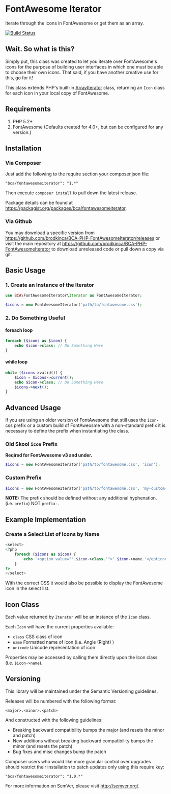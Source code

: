 # FontAwesome Iterator

Iterate through the icons in FontAwesome or get them as an array.

[![Build Status](https://secure.travis-ci.org/brodkinca/BCA-PHP-FontAwesomeIterator.png)](http://travis-ci.org/brodkinca/BCA-PHP-FontAwesomeIterator)

## Wait. So what is this?

Simply put, this class was created to let you iterate over FontAwesome's icons 
for the purpose of building user interfaces in which one must be able to choose
their own icons. That said, if you have another creative use for this, go for it!

This class extends PHP's built-in [ArrayIterator](http://php.net/ArrayIterator) 
class, returning an `Icon` class for each icon in your local copy of FontAwesome.

## Requirements

1. PHP 5.2+
2. FontAwesome (Defaults created for 4.0+, but can be configured for any version.)

## Installation

### Via Composer

Just add the following to the require section your composer.json file:

```
"bca/fontawesomeiterator": "1.*"
```

Then execute `composer install` to pull down the latest release.

Package details can be found at https://packagist.org/packages/bca/fontawesomeiterator.

### Via Github

You may download a specific version from 
https://github.com/brodkinca/BCA-PHP-FontAwesomeIterator/releases or visit the main 
repository at https://github.com/brodkinca/BCA-PHP-FontAwesomeIterator to download 
unreleased code or pull down a copy via git.

## Basic Usage

### 1. Create an Instance of the Iterator
```php
use BCA\FontAwesomeIterator\Iterator as FontAwesomeIterator;

$icons = new FontAwesomeIterator('path/to/fontawesome.css');
```

### 2. Do Something Useful
#### foreach loop
```php
foreach ($icons as $icon) {
    echo $icon->class; // Do Something Here
}
```
#### while loop
```php
while ($icons->valid()) {
    $icon = $icons->current();
    echo $icon->class; // Do Something Here
    $icons->next();
}
```

## Advanced Usage

If you are using an older version of FontAwesome that still uses the `icon-` css
prefix or a custom build of FontAweosme with a non-standard prefix it is necessary 
to define the prefix when instantiating the class.

### Old Skool `icon` Prefix
**Reqired for FontAwesome v3 and under.**
```php
$icons = new FontAwesomeIterator('path/to/fontawesome.css', 'icon');
```

### Custom Prefix
```php
$icons = new FontAwesomeIterator('path/to/fontawesome.css', 'my-custom-prefix');
```

**NOTE:** The prefix should be defined without any additional hyphenation. 
(i.e. `prefix`) NOT `prefix-`.

## Example Implementation

### Create a Select List of Icons by Name
```php
<select>
<?php
    foreach ($icons as $icon) {
        echo '<option value="'.$icon->class.'">'.$icon->name.'</option>';
    }
?>
</select>
```
With the correct CSS it would also be possible to display the FontAwesome icon
in the select list.

## Icon Class

Each value returned by `Iterator` will be an instance of the `Icon` class.

Each `Icon` will have the current properties available:

* `class` CSS class of icon
* `name` Formatted name of icon (i.e. Angle (Right) )
* `unicode` Unicode representation of icon

Properties may be accessed by calling them directly upon the Icon class 
(i.e. `$icon->name`).



## Versioning

This library will be maintained under the Semantic Versioning guidelines.

Releases will be numbered with the following format:

```
<major>.<minor>.<patch>
```

And constructed with the following guidelines:

* Breaking backward compatibility bumps the major (and resets the minor and patch)
* New additions without breaking backward compatibility bumps the minor (and resets the patch)
* Bug fixes and misc changes bump the patch

Composer users who would like more granular control over upgrades should restrict 
their installation to patch updates only using this require key:

```
"bca/fontawesomeiterator": "1.0.*"
```

For more information on SemVer, please visit http://semver.org/.


